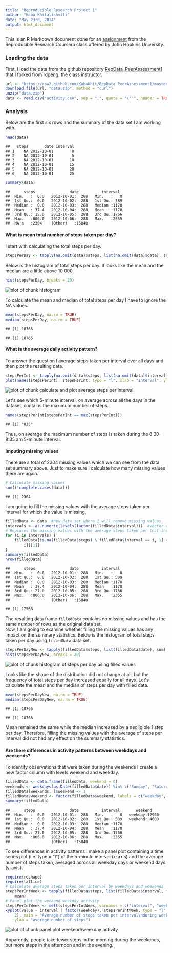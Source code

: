 ```yaml
---
title: "Reproducible Research Project 1"
author: "Koba Khitalishvili"
date: "May 23rd, 2014"
output: html_document
---
```


This is an R Markdown document done for an [assignment](https://github.com/KobaKhit/RepData_PeerAssessment1/blob/master/README.md) from the Reproducible Research Coursera class offered by John Hopkins University.

### Loading the data
First, I load the data from the github repository [RepData_PeerAssessment1](https://github.com/KobaKhit/RepData_PeerAssessment1) that I forked from [rdpeng](https://github.com/rdpeng), the class instructor.


```r
url <- "https://raw2.github.com/KobaKhit/RepData_PeerAssessment1/master/activity.zip"
download.file(url, "data.zip", method = "curl")
unzip("data.zip")
data <- read.csv("activity.csv", sep = ",", quote = "\"'", header = TRUE)
```


### Analysis
Below are the first six rows and the summary of the data set I am working with.

```r
head(data)
```

```
##   steps       date interval
## 1    NA 2012-10-01        0
## 2    NA 2012-10-01        5
## 3    NA 2012-10-01       10
## 4    NA 2012-10-01       15
## 5    NA 2012-10-01       20
## 6    NA 2012-10-01       25
```

```r
summary(data)
```

```
##      steps               date          interval   
##  Min.   :  0.0   2012-10-01:  288   Min.   :   0  
##  1st Qu.:  0.0   2012-10-02:  288   1st Qu.: 589  
##  Median :  0.0   2012-10-03:  288   Median :1178  
##  Mean   : 37.4   2012-10-04:  288   Mean   :1178  
##  3rd Qu.: 12.0   2012-10-05:  288   3rd Qu.:1766  
##  Max.   :806.0   2012-10-06:  288   Max.   :2355  
##  NA's   :2304    (Other)   :15840
```


#### What is mean total number of steps taken per day?
I start with calculating the total steps per day.

```r
stepsPerDay <- tapply(na.omit(data)$steps, list(na.omit(data)$date), sum)
```

Below is the histogram of total steps per day. It looks like the mean and the median are a little above 10 000.

```r
hist(stepsPerDay, breaks = 20)
```

![plot of chunk histogram](figure/histogram.png) 

To calculate the mean and median of total steps per day I have to ignore the NA values.

```r
mean(stepsPerDay, na.rm = TRUE)
median(stepsPerDay, na.rm = TRUE)
```

```
## [1] 10766
```

```
## [1] 10765
```


#### What is the average daily activity pattern?
To answer the question I average steps taken per interval over all days and then plot the resulting data.

```r
stepsPerInt <- tapply(na.omit(data)$steps, list(na.omit(data)$interval), mean)
plot(names(stepsPerInt), stepsPerInt, type = "l", xlab = "Interval", ylab = "Steps per interval")
```

![plot of chunk calculate and plot average steps per interval](figure/calculate_and_plot_average_steps_per_interval.png) 

Let's see which 5-minute interval, on average across all the days in the dataset, contains the maximum number of steps.

```r
names(stepsPerInt[stepsPerInt == max(stepsPerInt)])
```

```
## [1] "835"
```

Thus, on average the maximum number of steps is taken during the 8:30-8:35 am 5-minute interval.

#### Imputing missing values
There are a total of 2304 missing values which we can see from the data set summary above. Just to make sure  I calculate how many missing values there are again.

```r
# Calculate missing values
sum((!complete.cases(data)))
```

```
## [1] 2304
```

I am going to fill the missing values with the average steps taken per interval for which the value is missing.

```r
filledData <- data  #new data set where I will remove missing values
intervals <- as.numeric(levels(factor(filledData$interval)))  #vector of intervals
# Replaces the missing values with the average steps taken per that interval
for (i in intervals) {
    filledData[is.na(filledData$steps) & filledData$interval == i, 1] <- stepsPerInt[names(stepsPerInt) == 
        i][[1]]
}
summary(filledData)
nrow(filledData)
```

```
##      steps               date          interval   
##  Min.   :  0.0   2012-10-01:  288   Min.   :   0  
##  1st Qu.:  0.0   2012-10-02:  288   1st Qu.: 589  
##  Median :  0.0   2012-10-03:  288   Median :1178  
##  Mean   : 37.4   2012-10-04:  288   Mean   :1178  
##  3rd Qu.: 27.0   2012-10-05:  288   3rd Qu.:1766  
##  Max.   :806.0   2012-10-06:  288   Max.   :2355  
##                  (Other)   :15840
```

```
## [1] 17568
```

The resulting data frame `filledData` contains no missing values and has the same number of rows as the original data set.  
Now, I am going to examine whether filling the missing values has any impact on the summary statistics. Below is the histogram of total steps taken per day using `fiiledData` data set.

```r
stepsPerDayNew <- tapply(filledData$steps, list(filledData$date), sum)
hist(stepsPerDayNew, breaks = 20)
```

![plot of chunk histogram of steps per day using filled values](figure/histogram_of_steps_per_day_using_filled_values.png) 

Looks like the shape of the distribution did not change at all, but the frequency of total steps per day increased equally for all days. Let's calculate the mean and the median of steps per day with filled data.

```r
mean(stepsPerDayNew, na.rm = TRUE)
median(stepsPerDayNew, na.rm = TRUE)
```

```
## [1] 10766
```

```
## [1] 10766
```

Mean remained the same while the median increased by a negligible 1 step per day. Therefore, filling the missing values with the average of steps per interval did not had any effect on the summary statistics.

#### Are there differences in activity patterns between weekdays and weekends?
To identify observations that were taken during the weekends I create a new factor column with levels weekend and weekday. 

```r
filledData <- data.frame(filledData, weekend = 0)
weekends <- weekdays(as.Date(filledData$date)) %in% c("Sunday", "Saturday")
filledData[weekends, ]$weekend <- 1
filledData$weekend <- factor(filledData$weekend, labels = c("weekday", "weekend"))
summary(filledData)
```

```
##      steps               date          interval       weekend     
##  Min.   :  0.0   2012-10-01:  288   Min.   :   0   weekday:12960  
##  1st Qu.:  0.0   2012-10-02:  288   1st Qu.: 589   weekend: 4608  
##  Median :  0.0   2012-10-03:  288   Median :1178                  
##  Mean   : 37.4   2012-10-04:  288   Mean   :1178                  
##  3rd Qu.: 27.0   2012-10-05:  288   3rd Qu.:1766                  
##  Max.   :806.0   2012-10-06:  288   Max.   :2355                  
##                  (Other)   :15840
```

To see differences in activity patterns I make a panel plot containing a time series plot (i.e. type = "l") of the 5-minute interval (x-axis) and the average number of steps taken, averaged across all weekday days or weekend days (y-axis).

```r
require(reshape)
require(lattice)
# Calculate average steps taken per interval by weekdays and weekends
stepsPerIntWeek <- tapply(filledData$steps, list(filledData$interval, filledData$weekend), 
    mean)
# Panel plot the weekend weekday activity
stepsPerIntWeek <- melt(stepsPerIntWeek, varnames = c("interval", "weekday"))
xyplot(value ~ interval | factor(weekday), stepsPerIntWeek, type = "l", layout = c(1, 
    2), main = "Average number of steps taken per interval\nduring weekdays and weekends", 
    ylab = "average number of steps")
```

![plot of chunk panel plot weekend/weekday activity](figure/panel_plot_weekend/weekday_activity.png) 

Apparently, people take fewer steps in the morning during the weekends, but more steps in the afternoon and in the evening.



